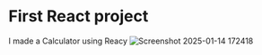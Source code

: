 # First React project
I made a Calculator using Reacy
![Screenshot 2025-01-14 172418](https://github.com/user-attachments/assets/8cec856a-d6cc-42ec-8ed8-5638992d90e6)
